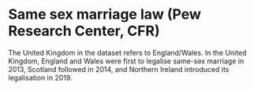 # Same sex marriage law (Pew Research Center, CFR)

The United Kingdom in the dataset refers to England/Wales. In the United Kingdom, England and Wales were first to legalise same-sex marriage in 2013, Scotland followed in 2014, and Northern Ireland introduced its legalisation in 2019. 